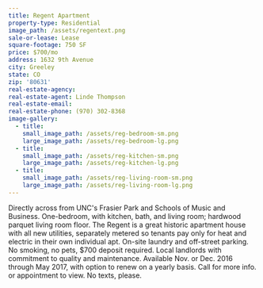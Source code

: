 ```yaml
---
title: Regent Apartment
property-type: Residential
image_path: /assets/regentext.png
sale-or-lease: Lease
square-footage: 750 SF
price: $700/mo
address: 1632 9th Avenue
city: Greeley
state: CO
zip: '80631'
real-estate-agency:
real-estate-agent: Linde Thompson
real-estate-email:
real-estate-phone: (970) 302-8368
image-gallery:
  - title:
    small_image_path: /assets/reg-bedroom-sm.png
    large_image_path: /assets/reg-bedroom-lg.png
  - title:
    small_image_path: /assets/reg-kitchen-sm.png
    large_image_path: /assets/reg-kitchen-lg.png
  - title:
    small_image_path: /assets/reg-living-room-sm.png
    large_image_path: /assets/reg-living-room-lg.png
---
```



Directly across from UNC's Frasier Park and Schools of Music and Business. One-bedroom, with kitchen, bath, and living room; hardwood parquet living room floor. The Regent is a great historic apartment house with all new utilities, separately metered so tenants pay only for heat and electric in their own individual apt. On-site laundry and off-street parking. No smoking, no pets, $700 deposit required. Local landlords with commitment to quality and maintenance. Available Nov. or Dec. 2016 through May 2017, with option to renew on a yearly basis. Call for more info. or appointment to view. No texts, please.
<br>&nbsp;